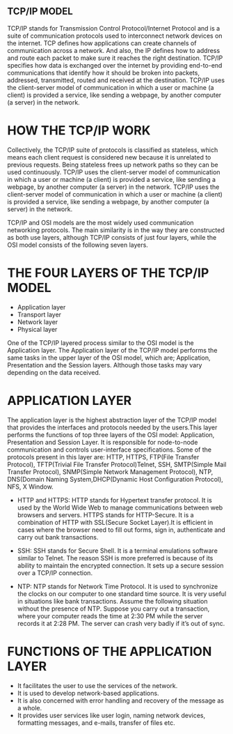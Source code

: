 ## TCP/IP MODEL

TCP/IP stands for Transmission Control Protocol/Internet Protocol and is a suite of communication protocols used to interconnect network devices on the internet. TCP defines how applications can create channels of communication across a network. And also, the IP defines how to address and route each packet to make sure it reaches the right destination. TCP/IP specifies how data is exchanged over the internet by providing end-to-end communications that identify how it should be broken into packets, addressed, transmitted, routed and received at the destination.
TCP/IP uses the client-server model of communication in which a user or machine (a client) is provided a service, like sending a webpage, by another computer (a server) in the network.

# HOW THE TCP/IP WORK

Collectively, the TCP/IP suite of protocols is classified as stateless, which means each client request is considered new because it is unrelated to previous requests. Being stateless frees up network paths so they can be used continuously. TCP/IP uses the client-server model of communication in which a user or machine (a client) is provided a service, like sending a webpage, by another computer (a server) in the network. TCP/IP uses the client-server model of communication in which a user or machine (a client) is provided a service, like sending a webpage, by another computer (a server) in the network.


TCP/IP and OSI models are the most widely used communication networking protocols. The main similarity is in the way they are constructed as both use layers, although TCP/IP consists of just four layers, while the OSI model consists of the following seven layers.

# THE FOUR LAYERS OF THE TCP/IP MODEL

* Application layer
* Transport layer
* Network layer
* Physical layer



One of the TCP/IP layered process similar to the OSI model is the Application layer. The Application layer of the TCP/IP model performs the same tasks in the upper layer of the OSI model, which are; Application, Presentation and the Session layers. Although those tasks may vary depending on the data received.

# APPLICATION LAYER
The application layer is the highest abstraction layer of the TCP/IP model that provides the interfaces and protocols needed by the users.This layer performs the functions of top three layers of the OSI model: Application, Presentation and Session Layer. It is responsible for node-to-node communication and controls user-interface specifications. Some of the protocols present in this layer are: HTTP, HTTPS, FTP(File Transfer Protocol), TFTP(Trivial File Transfer Protocol)Telnet, SSH, SMTP(Simple Mail Transfer Protocol), SNMP(Simple Network Management Protocol), NTP, DNS(Domain Naming System,DHCP(Dynamic Host Configuration Protocol), NFS, X Window.

* HTTP and HTTPS: HTTP stands for Hypertext transfer protocol. It is used by the World Wide Web to manage communications between web browsers and servers. HTTPS stands for HTTP-Secure. It is a combination of HTTP with SSL(Secure Socket Layer).It is efficient in cases where the browser need to fill out forms, sign in, authenticate and carry out bank transactions.

* SSH: SSH stands for Secure Shell. It is a terminal emulations software similar to Telnet. The reason SSH is more preferred is because of its ability to maintain the encrypted connection. It sets up a secure session over a TCP/IP connection.

* NTP: NTP stands for Network Time Protocol. It is used to synchronize the clocks on our computer to one standard time source. It is very useful in situations like bank transactions. Assume the following situation without the presence of NTP. Suppose you carry out a transaction, where your computer reads the time at 2:30 PM while the server records it at 2:28 PM. The server can crash very badly if it’s out of sync.

# FUNCTIONS OF THE APPLICATION LAYER
* It facilitates the user to use the services of the network.
* It is used to develop network-based applications.
* It is also concerned with error handling and recovery of the message as a whole.
* It provides user services like user login, naming network devices, formatting messages, and e-mails, transfer of files  etc.
